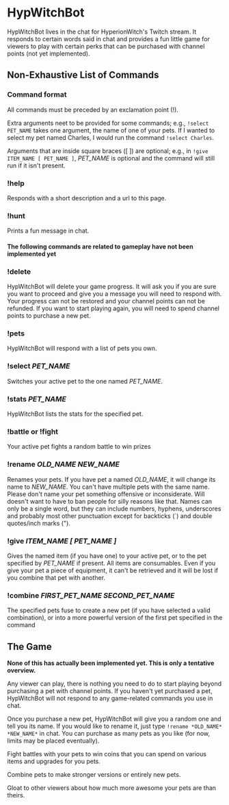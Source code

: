 # HypWitchBot

HypWitchBot lives in the chat for HyperionWitch's Twitch stream. It responds to certain words said in chat and provides a fun little game for viewers to play with certain perks that can be purchased with channel points (not yet implemented).

## Non-Exhaustive List of Commands

### Command format
All commands must be preceded by an exclamation point (!).

Extra arguments neet to be provided for some commands; e.g., `!select PET_NAME` takes one argument, the name of one of your pets. If I wanted to select my pet named Charles, I would run the command `!select Charles`.

Arguments that are inside square braces ([ ]) are optional; e.g., in `!give ITEM_NAME [ PET_NAME ]`, *PET_NAME* is optional and the command will still run if it isn't present.

### !help
Responds with a short description and a url to this page.

### !hunt
Prints a fun message in chat.

#### **The following commands are related to gameplay have not been implemented yet**

### !delete
HypWitchBot will delete your game progress. It will ask you if you are sure you want to proceed and give you a message you will need to respond with. Your progress can not be restored and your channel points can not be refunded. If you want to start playing again, you will need to spend channel points to purchase a new pet. 

### !pets
HypWitchBot will respond with a list of pets you own.

### !select *PET_NAME*
Switches your active pet to the one named *PET_NAME*.

### !stats *PET_NAME*
HypWitchBot lists the stats for the specified pet.

### !battle or !fight
Your active pet fights a random battle to win prizes

### !rename *OLD_NAME* *NEW_NAME*
Renames your pets. If you have pet a named *OLD_NAME*, it will change its name to *NEW_NAME*. You can't have multiple pets with the same name. Please don't name your pet something offensive or inconsiderate. Will doesn't want to have to ban people for silly reasons like that. Names can only be a single word, but they can include numbers, hyphens, underscores and probably most other punctuation except for backticks (`) and double quotes/inch marks (").

### !give *ITEM_NAME* *\[ PET_NAME \]*
Gives the named item (if you have one) to your active pet, or to the pet specified by *PET_NAME* if present. All items are consumables. Even if you give your pet a piece of equipment, it can't be retrieved and it will be lost if you combine that pet with another.

### !combine *FIRST_PET_NAME* *SECOND_PET_NAME*
The specified pets fuse to create a new pet (if you have selected a valid combination), or into a more powerful version of the first pet specified in the command

## The Game

**None of this has actually been implemented yet. This is only a tentative overview.**

Any viewer can play, there is nothing you need to do to start playing beyond purchasing a pet with channel points. If you haven't yet purchased a pet, HypWitchBot will not respond to any game-related commands you use in chat.

Once you purchase a new pet, HypWitchBot will give you a random one and tell you its name. If you would like to rename it, just type `!rename *OLD_NAME* *NEW_NAME*` in chat. You can purchase as many pets as you like (for now, limits may be placed eventually).

Fight battles with your pets to win coins that you can spend on various items and upgrades for you pets.

Combine pets to make stronger versions or entirely new pets.

Gloat to other viewers about how much more awesome your pets are than theirs.